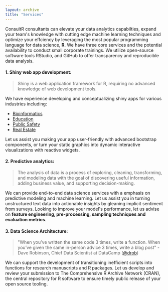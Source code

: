 ```yaml
---
layout: archive
title: "Services"
---
```



ConsultR consultants can elevate your data analytics capabilties, expand your team's knowledge with cutting edge machine learning techniques and optimize your effciency by leveraging the most popular programming language for data science, **R**. We have three core services and the potential availability to conduct small corporate trainings. We utilize open-source software tools RStudio, and GitHub to offer transparency and reproducible data analysis.
 
 
#### 1. Shiny web app development: 

> Shiny is a web application framework for R, requiring no advanced knowledge of web development tools.

We have experience developing and conceptualizing shiny apps for various industries including: 
- [Bioinformatics](https://github.com/jasdumas/shinyGEO)
- [Education](https://ct-data-collaborative.github.io/shiny-server/index.html)
- [Public Safety](https://jasminedumas.shinyapps.io/hartford-crime/)
- [Real Estate](https://jasdumas.github.io/tech-short-papers/flex-realestate.html)

Let us assist you making your app user-friendly with advanced bootstrap components, or turn your static graphics into dynamic interactive visualizations with reactive widgets.

#### 2. Predictive analytics:

> The analysis of data is a process of exploring, cleaning, transforming, and modeling data with the goal of discovering useful information, adding business value, and supporting decision-making.

We can provide end-to-end data science services with a emphasis on predictive modeling and machine learning. Let us assist you in turning unstructured text data into actionable insights by gleaning implicit sentiment from surveys. Looking to improve your model's performance, let us advise on **feature engineering, pre-processing, sampling techniques and evaluation metrics**.


#### 3. Data Science Architecture:

> "When you’ve written the same code 3 times, write a function. When you’ve given the same in-person advice 3 times, write a blog post" - Dave Robinson, Chief Data Scientist at DataCamp ([@drob](https://twitter.com/drob/status/928447584712253440))

We can support the development of transitioning inefficient scripts into functions for research manuscripts and R packages. Let us develop and review your submission to The Comprehensive R Archive Network (CRAN), the central repository for R software to ensure timely public release of your open source tooling. 




